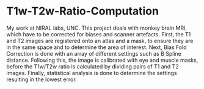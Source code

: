 # T1w-T2w-Ratio-Computation
My work at NIRAL labs, UNC. This project deals with monkey brain MRI, which have to be corrected for biases and scanner artefacts.
First, the T1 and T2 images are registered onto an atlas and a mask, to ensure they are in the same space and to determine the area of interest. Next, Bias Fold Correction is done with an array of different settings such as B Spline distance. Following this, the image is calibrated with eye and muscle masks, before the T1w/T2w ratio is calculated by dividing pairs of T1 and T2 images. Finally, statistical analysis is done to determine the settings resulting in the lowest error.

